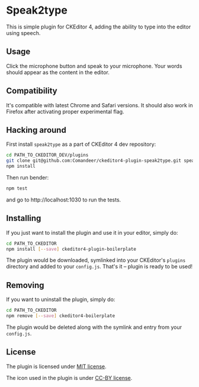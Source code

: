 # Speak2type

This is simple plugin for CKEditor 4, adding the ability to type into the editor using speech.

## Usage

Click the microphone button and speak to your microphone. Your words should appear as the content in the editor.

## Compatibility

It's compatible with latest Chrome and Safari versions. It should also work in Firefox after activating proper experimental flag.

## Hacking around

First install `speak2type` as a part of CKEditor 4 dev repository:

```bash
cd PATH_TO_CKEDITOR_DEV/plugins
git clone git@github.com:Comandeer/ckeditor4-plugin-speak2type.git speak2type
npm install
```

Then run bender:

```bash
npm test
```

and go to http://localhost:1030 to run the tests.

## Installing

If you just want to install the plugin and use it in your editor, simply do:

```bash
cd PATH_TO_CKEDITOR
npm install [--save] ckeditor4-plugin-boilerplate
```

The plugin would be downloaded, symlinked into your CKEditor's `plugins` directory and added to your `config.js`. That's it – plugin is ready to be used!

## Removing

If you want to uninstall the plugin, simply do:

```bash
cd PATH_TO_CKEDITOR
npm remove [--save] ckeditor4-boilerplate
```

The plugin would be deleted along with the symlink and entry from your `config.js`.

## License

The plugin is licensed under [MIT license](https://opensource.org/licenses/MIT).

The icon used in the plugin is under [CC-BY license](https://creativecommons.org/licenses/by/4.0/legalcode).
